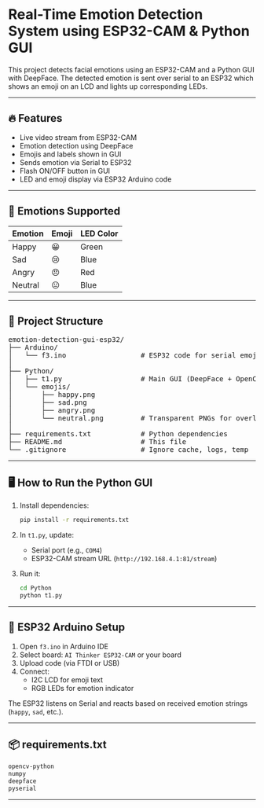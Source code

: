 # Real-Time Emotion Detection System using ESP32-CAM & Python GUI

This project detects facial emotions using an ESP32-CAM and a Python GUI with DeepFace. The detected emotion is sent over serial to an ESP32 which shows an emoji on an LCD and lights up corresponding LEDs.

---

## 🔥 Features

- Live video stream from ESP32-CAM
- Emotion detection using DeepFace
- Emojis and labels shown in GUI
- Sends emotion via Serial to ESP32
- Flash ON/OFF button in GUI
- LED and emoji display via ESP32 Arduino code

---

## 🧠 Emotions Supported

| Emotion  | Emoji | LED Color |
|----------|--------|-----------|
| Happy    | 😀     | Green     |
| Sad      | 😢     | Blue      |
| Angry    | 😠     | Red       |
| Neutral  | 😐     | Blue      |

---

## 📁 Project Structure

<pre>
emotion-detection-gui-esp32/
├── Arduino/
│   └── f3.ino                  # ESP32 code for serial emoji + LED
│
├── Python/
│   ├── t1.py                   # Main GUI (DeepFace + OpenCV)
│   └── emojis/
│       ├── happy.png
│       ├── sad.png
│       ├── angry.png
│       └── neutral.png         # Transparent PNGs for overlay
│
├── requirements.txt            # Python dependencies
├── README.md                   # This file
└── .gitignore                  # Ignore cache, logs, temp
</pre>

---

## 🖥️ How to Run the Python GUI

1. Install dependencies:
   ```bash
   pip install -r requirements.txt
   ```

2. In `t1.py`, update:
   - Serial port (e.g., `COM4`)
   - ESP32-CAM stream URL (`http://192.168.4.1:81/stream`)

3. Run it:
   ```bash
   cd Python
   python t1.py
   ```

---

## 🔌 ESP32 Arduino Setup

1. Open `f3.ino` in Arduino IDE
2. Select board: `AI Thinker ESP32-CAM` or your board
3. Upload code (via FTDI or USB)
4. Connect:
   - I2C LCD for emoji text
   - RGB LEDs for emotion indicator

The ESP32 listens on Serial and reacts based on received emotion strings (`happy`, `sad`, etc.).

---

## 📦 requirements.txt

```txt
opencv-python
numpy
deepface
pyserial
```

---

